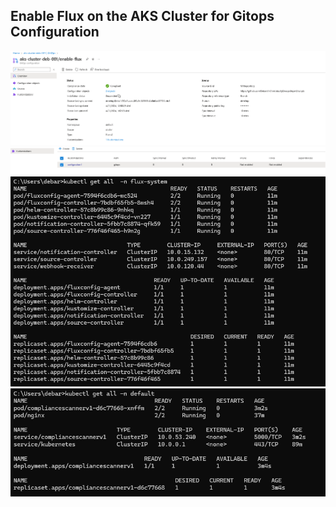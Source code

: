 ## Enable Flux on the AKS Cluster for Gitops Configuration
![alt text](enabled_flux_1.png)
![alt text](enabled_flux_2.png)
![alt text](flux_kubernetes_configs.png)
![alt text](pods_deployed_via_flux_gitops.png)